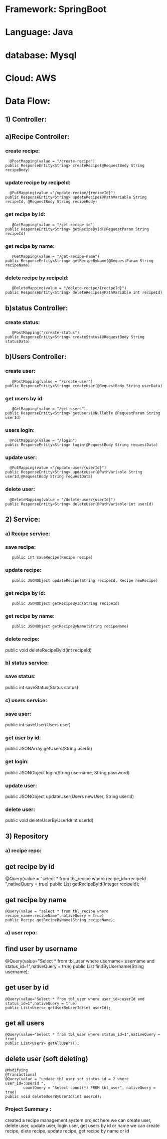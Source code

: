 # Framework: SpringBoot
# Language: Java
# database: Mysql
# Cloud: AWS

# Data Flow:
## 1) Controller: 

## a)Recipe Controller:
### create recipe: 
      @PostMapping(value = "/create-recipe")
    public ResponseEntity<String> createRecipe(@RequestBody String recipeBody)
    
### update recipe by recipeId: 
      @PutMapping(value ="/update-recipe/{recipeId}")
    public ResponseEntity<String> updateRecipe(@PathVariable String recipeId, @RequestBody String recipeBody)
                             
### get recipe by id:  
       @GetMapping(value = "/get-recipe-id")
    public ResponseEntity<String> getRecipeById(@RequestParam String recipeId)
                  
### get recipe by name: 
       @GetMapping(value = "/get-recipe-name")
    public ResponseEntity<String> getRecipeByName(@RequestParam String recipeName)
                  
###  delete recipe by recipeId: 
       @DeleteMapping(value = "/delete-recipe/{recipeId}")
    public ResponseEntity<String> deleteRecipe(@PathVariable int recipeId)


 ## b)status Controller:
  ###  create status: 
       @PostMapping("/create-status")
    public ResponseEntity<String> createStatus(@RequestBody String statusData)
  
  
 ## b)Users Controller:
  ###  create user: 
       @PostMapping(value = "/create-user")
    public ResponseEntity<String> createUser(@RequestBody String userData)
  
  ###  get users by id: 
       @GetMapping(value = "/get-users")
    public ResponseEntity<String> getUsers(@Nullable @RequestParam String userId)
  
  ###  users login: 
      @PostMapping(value = "/login")
    public ResponseEntity<String> login(@RequestBody String requestData)
  
  ###  update user: 
      @PutMapping(value ="/update-user/{userId}")
    public ResponseEntity<String> updateUser(@PathVariable String userId,@RequestBody String requestData)
  
  ###  delete user: 
      @DeleteMapping(value = "/delete-user/{userId}")
    public ResponseEntity<String> deleteUser(@PathVariable int userId)

 
 ## 2) Service:
  
 ### a) Recipe service:
 
 ### save recipe:
       public int saveRecipe(Recipe recipe)
  
 ### update recipe:
       public JSONObject updateRecipe(String recipeId, Recipe newRecipe)
 
### get recipe by id:
       public JSONObject getRecipeById(String recipeId) 
  
 ### get recipe by name:
       public JSONObject getRecipeByName(String recipeName)
  
 ### delete recipe:
 public void deleteRecipeById(int recipeId)
  
  
  ### b) status service:
  
  ### save status:
  public int saveStatus(Status status)
  
  
  ### c) users service:
  
  
### save user:
 public int saveUser(Users user) 
  
 ### get user by id:
 public JSONArray getUsers(String userId) 
  
  ### get login:
 public JSONObject login(String username, String password)
  
 ### update user:
  public JSONObject updateUser(Users newUser, String userId) 
  
  ### delete user:
  public void deleteUserByUserId(int userId)
  
  
  
  ## 3) Repository
  
  ### a) recipe repo:
  
  ## get recipe by id
   @Query(value = "select * from tbl_recipe where recipe_id=:recipeId ",nativeQuery = true)
    public List<Recipe> getRecipeById(Integer recipeId);

  ## get recipe by name
    @Query(value = "select * from tbl_recipe where recipe_name=:recipeName",nativeQuery = true)
    public Recipe getRecipeByName(String recipeName);
  
  
   ### a) user repo:
  
  ## find user by username
  @Query(value="Select * from tbl_user where username=:username and status_id=1",nativeQuery = true)
    public List<Users> findByUsername(String username);
  
  ## get user by id
    @Query(value="Select * from tbl_user where user_id=:userId and status_id=1",nativeQuery = true)
    public List<Users> getUserByUserId(int userId);

  ## get all users
    @Query(value="Select * from tbl_user where status_id=1",nativeQuery = true)
    public List<Users> getAllUsers();
  
  ## delete user (soft deleting)
    @Modifying
    @Transactional
    @Query(value = "update tbl_user set status_id = 2 where user_id=:userId ",
            countQuery = "Select count(*) FROM tbl_user", nativeQuery = true)
    public void deleteUserByUserId(int userId);
  
  
  
### Project Summary :
  
  created a recipe management system project 
  here we can create user, delete user, update user, login user, get users by id or name
  we can create recipe, dlete recipe, update recipe, get recipe by name or id
  
  
 
 
